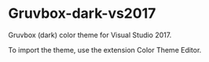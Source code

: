 # Gruvbox-dark-vs2017

Gruvbox (dark) color theme for Visual Studio 2017. 

To import the theme, use the extension Color Theme Editor.
